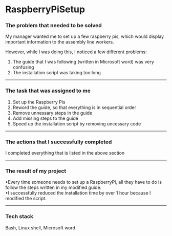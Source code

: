 # RaspberryPiSetup

### The problem that needed to be solved
My manager wanted me to set up a few raspberry pis, which would display important information to the assembly line workers.

However, while I was doing this, I noticed a few different problems:
1. The guide that I was following (written in Microsoft word) was very confusing
2. The installation script was taking too long
__________________________________________________

### The task that was assigned to me
1. Set up the Raspberry Pis
2. Reword the guide, so that everything is in sequential order
3. Remove unnessary steps in the guide
4. Add missing steps to the guide
5. Speed up the installation script by removing uncessary code
__________________________________________________

### The actions that I successfully completed
I completed everything that is listed in the above section
__________________________________________________

### The result of my project
•Every time someone needs to set up a RaspberryPi, all they have to do is follow the steps written in my modified guide.\
•I successfully reduced the installation time by over 1 hour because I modified the script.
__________________________________________________

### Tech stack

Bash, Linux shell, Microsoft word
